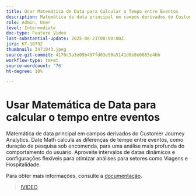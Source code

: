 ```yaml
---
title: Usar Matemática de Data para Calcular o Tempo entre Eventos
description: Matemática de data principal em campos derivados do Customer Journey Analytics.
role: Admin, User
level: Intermediate
doc-type: Feature Video
last-substantial-update: 2025-08-21T00:00:00Z
jira: KT-18792
thumbnail: 3471043.jpeg
source-git-commit: 4170c3a3e09b497fd03e50a5141d0e8e0865e4bb
workflow-type: tm+mt
source-wordcount: '76'
ht-degree: 10%

---
```


# Usar Matemática de Data para calcular o tempo entre eventos

Matemática de data principal em campos derivados do Customer Journey Analytics. Date Math calcula as diferenças de tempo entre eventos, como duração de pesquisa sob encomenda, para uma análise mais profunda do comportamento do usuário. Aproveite intervalos de datas dinâmicos e configurações flexíveis para otimizar análises para setores como Viagens e Hospitalidade.

Para obter mais informações, consulte a [documentação](https://experienceleague.adobe.com/pt-br/docs/analytics-platform/using/cja-dataviews/derived-fields).

>[!VIDEO](https://video.tv.adobe.com/v/3471043/?learn=on)
